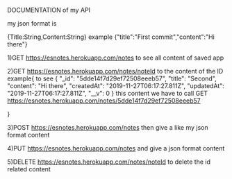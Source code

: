 
DOCUMENTATION of my API



my json format is

{Title:String,Content:String} example {"title":"First commit","content":"Hi there"}

1)GET https://esnotes.herokuapp.com/notes to see all content of saved app

2)GET https://esnotes.herokuapp.com/notes/noteId to the content of the ID example{
to see
{
    "_id": "5dde14f7d29ef72508eeeb57",
    "title": "Second",
    "content": "Hi there",
    "createdAt": "2019-11-27T06:17:27.811Z",
    "updatedAt": "2019-11-27T06:17:27.811Z",
    "__v": 0
}
this content
we have to call GET https://esnotes.herokuapp.com/notes/5dde14f7d29ef72508eeeb57

}

3)POST https://esnotes.herokuapp.com/notes then give a like my json format content

4)PUT https://esnotes.herokuapp.com/notes and give a json format content

5)DELETE https://esnotes.herokuapp.com/notes/noteId to delete the id related content

